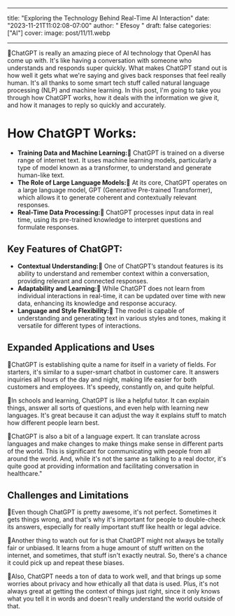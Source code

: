  ---
title: "Exploring the Technology Behind Real-Time AI Interaction"
date: "2023-11-21T11:02:08-07:00"
author: " Efesoy "
draft: false
categories: ["AI"]
cover:
    image: post/11/11.webp

---
🌌ChatGPT is really an amazing piece of AI technology that OpenAI has come up with. It's like having a conversation with someone who understands and responds super quickly. What makes ChatGPT stand out is how well it gets what we're saying and gives back responses that feel really human. It's all thanks to some smart tech stuff called natural language processing (NLP) and machine learning. In this post, I'm going to take you through how ChatGPT works, how it deals with the information we give it, and how it manages to reply so quickly and accurately.

# How ChatGPT Works:
- **Training Data and Machine Learning:🌌** ChatGPT is trained on a diverse range of internet text. It uses machine learning models, particularly a type of model known as a transformer, to understand and generate human-like text.
- **The Role of Large Language Models:🌌** At its core, ChatGPT operates on a large language model, GPT (Generative Pre-trained Transformer), which allows it to generate coherent and contextually relevant responses.
- **Real-Time Data Processing:🌌** ChatGPT processes input data in real time, using its pre-trained knowledge to interpret questions and formulate responses.

## Key Features of ChatGPT:
- **Contextual Understanding:🌌** One of ChatGPT’s standout features is its ability to understand and remember context within a conversation, providing relevant and connected responses.
- **Adaptability and Learning:🌌** While ChatGPT does not learn from individual interactions in real-time, it can be updated over time with new data, enhancing its knowledge and response accuracy.
- **Language and Style Flexibility:🌌** The model is capable of understanding and generating text in various styles and tones, making it versatile for different types of interactions.

## Expanded Applications and Uses
🌌ChatGPT is establishing quite a name for itself in a variety of fields. For starters, it's similar to a super-smart chatbot in customer care. It answers inquiries all hours of the day and night, making life easier for both customers and employees. It's speedy, constantly on, and quite helpful.

🌌In schools and learning, ChatGPT is like a helpful tutor. It can explain things, answer all sorts of questions, and even help with learning new languages. It's great because it can adjust the way it explains stuff to match how different people learn best.

🌌ChatGPT is also a bit of a language expert. It can translate across languages and make changes to make things make sense in different parts of the world. This is significant for communicating with people from all around the world. And, while it's not the same as talking to a real doctor, it's quite good at providing information and facilitating conversation in healthcare."

## Challenges and Limitations
🌌Even though ChatGPT is pretty awesome, it's not perfect. Sometimes it gets things wrong, and that's why it's important for people to double-check its answers, especially for really important stuff like health or legal advice.

🌌Another thing to watch out for is that ChatGPT might not always be totally fair or unbiased. It learns from a huge amount of stuff written on the internet, and sometimes, that stuff isn't exactly neutral. So, there's a chance it could pick up and repeat these biases.

🌌Also, ChatGPT needs a ton of data to work well, and that brings up some worries about privacy and how ethically all that data is used. Plus, it's not always great at getting the context of things just right, since it only knows what you tell it in words and doesn't really understand the world outside of that.